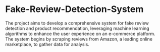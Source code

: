 # Fake-Review-Detection-System
The project aims to develop a comprehensive system for fake review detection and product recommendation, leveraging machine learning algorithms to enhance the user experience on an e-commerce platform. The system begins by scraping reviews from Amazon, a leading online marketplace, to gather data for analysis.
